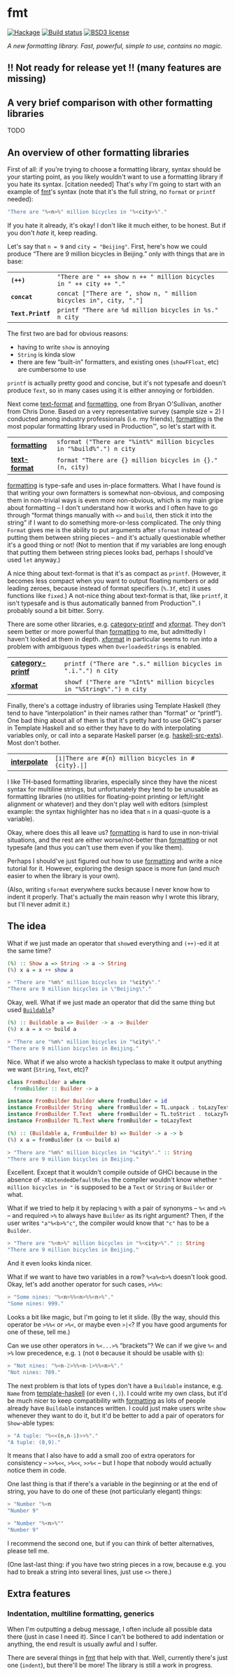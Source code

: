 # fmt

[![Hackage](https://img.shields.io/hackage/v/fmt.svg)](https://hackage.haskell.org/package/fmt)
[![Build status](https://secure.travis-ci.org/aelve/fmt.svg)](https://travis-ci.org/aelve/fmt)
[![BSD3 license](https://img.shields.io/badge/license-BSD3-blue.svg)](https://github.com/aelve/fmt/blob/master/LICENSE)

*A new formatting library. Fast, powerful, simple to use, contains no magic.*

## !! Not ready for release yet !! (many features are missing)

[fmt]: https://hackage.haskell.org/package/fmt

## A very brief comparison with other formatting libraries

TODO

## An overview of other formatting libraries

First of all: if you're trying to choose a formatting library, syntax should be your starting point, as you likely wouldn't want to use a formatting library if you hate its syntax. [citation needed] That's why I'm going to start with an example of [fmt][]'s syntax (note that it's the full string, no `format` or `printf` needed):

``` haskell
"There are "%<n>%" million bicycles in "%<city>%"."
```

If you hate it already, it's okay! I don't like it much either, to be honest. But if you don't *hate* it, keep reading.

Let's say that `n = 9` and `city = "Beijing"`. First, here's how we could produce “There are 9 million bicycles in Beijing.” only with things that are in base:

<table>
  <tr>
    <td><b><code>(++)</code></b></td>
    <td><code>"There are " ++ show n ++ " million bicycles in " ++ city ++ "."</code></td>
  </tr>
  <tr>
    <td><b><code>concat</code></b></td>
    <td><code>concat ["There are ", show n, " million bicycles in", city, "."]</code></td>
  </tr>
  <tr>
    <td><b><code>Text.Printf</code></b></td>
    <td><code>printf "There are %d million bicycles in %s." n city</code></td>
  </tr>
</table>

The first two are bad for obvious reasons:

  * having to write `show` is annoying
  * `String` is kinda slow
  * there are few “built-in” formatters, and existing ones (`showFFloat`, etc) are cumbersome to use
  
`printf` is actually pretty good and concise, but it's not typesafe and doesn't produce `Text`, so in many cases using it is either annoying or forbidden.

Next come [text-format][] and [formatting][], one from Bryan O'Sullivan, another from Chris Done. Based on a very representative survey (sample size = 2) I conducted among industry professionals (i.e. my friends), [formatting][] is the most popular formatting library used in Production™, so let's start with it.

[text-format]: https://hackage.haskell.org/package/text-format
[formatting]: https://hackage.haskell.org/package/formatting

<table>
  <tr>
    <td><b><a href="https://hackage.haskell.org/package/formatting">formatting</a></b></td>
    <td><code>sformat ("There are "%int%" million bicycles in "%build%".") n city</code></td>
  </tr>
  <tr>
    <td><b><a href="https://hackage.haskell.org/package/text-format">text-format</a></b></td>
    <td><code>format "There are {} million bicycles in {}." (n, city)</code></td>
  </tr>
</table>

[formatting][] is type-safe and uses in-place formatters. What I have found is that writing your own formatters is somewhat non-obvious, and composing them in non-trivial ways is even more non-obvious, which is my main gripe about formatting – I don't understand how it works and I often have to go through “format things manually with `<>` and `build`, then stick it into the string” if I want to do something more-or-less complicated. The only thing `Format` gives me is the ability to put arguments after `sformat` instead of putting them between string pieces – and it's actually questionable whether it's a good thing or not! (Not to mention that if my variables are long enough that putting them between string pieces looks bad, perhaps I should've used `let` anyway.)

A nice thing about text-format is that it's as compact as `printf`. (However, it becomes less compact when you want to output floating numbers or add leading zeroes, because instead of format specifiers (`%.3f`, etc) it uses functions like `fixed`.) A not-nice thing about text-format is that, like `printf`, it isn't typesafe and is thus automatically banned from Production™. I probably sound a bit bitter. Sorry.

There are some other libraries, e.g. [category-printf][] and [xformat][]. They don't seem better or more powerful than [formatting][] to me, but admittedly I haven't looked at them in depth. [xformat][] in particular seems to run into a problem with ambiguous types when `OverloadedStrings` is enabled.

[category-printf]: https://hackage.haskell.org/package/category-printf
[xformat]: https://hackage.haskell.org/package/xformat

<table>
  <tr>
    <td><b><a href="https://hackage.haskell.org/package/category-printf">category-printf</a></b></td>
    <td><code>printf ("There are ".s." million bicycles in ".i.".") n city</code></td>
  </tr>
  <tr>
    <td><b><a href="https://hackage.haskell.org/package/xformat">xformat</a></b></td>
    <td><code>showf ("There are "%Int%" million bicycles in "%String%".") n city</code></td>
  </tr>
</table>

Finally, there's a cottage industry of libraries using Template Haskell (they tend to have “interpolation” in their names rather than “format” or “printf”). One bad thing about all of them is that it's pretty hard to use GHC's parser in Template Haskell and so either they have to do with interpolating variables only, or call into a separate Haskell parser (e.g. [haskell-src-exts][]). Most don't bother.

[haskell-src-exts]: https://hackage.haskell.org/package/haskell-src-exts

[interpolate]: https://hackage.haskell.org/package/interpolate

<table>
  <tr>
    <td><b><a href="https://hackage.haskell.org/package/interpolate">interpolate</a></b></td>
    <td><code>[i|There are #{n} million bicycles in #{city}.|]</code></td>
  </tr>
</table>

I like TH-based formatting libraries, especially since they have the nicest syntax for multiline strings, but unfortunately they tend to be unusable as formatting libraries (no utilities for floating-point printing or left/right alignment or whatever) and they don't play well with editors (simplest example: the syntax highlighter has no idea that `n` in a quasi-quote is a variable).

Okay, where does this all leave us? [formatting][] is hard to use in non-trivial situations, and the rest are either worse/not-better than [formatting][] or not typesafe (and thus you can't use them even if you like them).

Perhaps I should've just figured out how to use [formatting][] and write a nice tutorial for it. However, exploring the design space is more fun (and *much* easier to when the library is your own). 

(Also, writing `sformat` everywhere sucks because I never know how to indent it properly. That's actually the main reason why I wrote this library, but I'll never admit it.)

## The idea

What if we just made an operator that `show`ed everything and `(++)`-ed it at the same time?

``` haskell
(%) :: Show a => String -> a -> String
(%) x a = x ++ show a
```

``` haskell
> "There are "%n%" million bicycles in "%city%"."
"There are 9 million bicycles in \"Beijing\"."
```

[`Buildable`]: https://hackage.haskell.org/package/text-format/docs/Data-Text-Buildable.html

Okay, well. What if we just made an operator that did the same thing but used [`Buildable`][]?

``` haskell
(%) :: Buildable a => Builder -> a -> Builder
(%) x a = x <> build a
```

``` haskell
> "There are "%n%" million bicycles in "%city%"."
"There are 9 million bicycles in Beijing."
```

Nice. What if we also wrote a hackish typeclass to make it output anything we want (`String`, `Text`, etc)?

``` haskell
class FromBuilder a where
  fromBuilder :: Builder -> a

instance FromBuilder Builder where fromBuilder = id
instance FromBuilder String  where fromBuilder = TL.unpack . toLazyText
instance FromBuilder T.Text  where fromBuilder = TL.toStrict . toLazyText
instance FromBuilder TL.Text where fromBuilder = toLazyText
```

``` haskell
(%) :: (Buildable a, FromBuilder b) => Builder -> a -> b
(%) x a = fromBuilder (x <> build a)
```

``` haskell
> "There are "%n%" million bicycles in "%city%"." :: String
"There are 9 million bicycles in Beijing."
```

Excellent. Except that it wouldn't compile outside of GHCi because in the absence of `-XExtendedDefaultRules` the compiler wouldn't know whether `" million bicycles in "` is supposed to be a `Text` or `String` or `Builder` or what.

What if we tried to help it by replacing `%` with a pair of synonyms – `%<` and `>%` – and required `>%` to always have `Builder` as its right argument? Then, if the user writes `"a"%<b>%"c"`, the compiler would know that `"c"` has to be a `Builder`.

``` haskell
> "There are "%<n>%" million bicycles in "%<city>%"." :: String
"There are 9 million bicycles in Beijing."
```

And it even looks kinda nicer.

What if we want to have two variables in a row? `%<a%<b>%` doesn't look good. Okay, let's add another operator for such cases, `>%%<`:

``` haskell
> "Some nines: "%<n>%%<n>%%<n>%"."
"Some nines: 999."
```

Looks a bit like magic, but I'm going to let it slide. (By the way, should this operator be `>%%<` or `>%<`, or maybe even `>|<`? If you have good arguments for one of these, tell me.)

Can we use other operators in `%<...>%` “brackets”? We can if we give `%<` and `>%` low precedence, e.g. `1` (not `0` because it should be usable with `$`):

``` haskell
> "Not nines: "%<n-2>%%<n-1>%%<n>%"."
"Not nines: 789."
```

[template-haskell]: https://hackage.haskell.org/package/template-haskell

The next problem is that lots of types don't have a `Buildable` instance, e.g. `Name` from [template-haskell][] (or even `(,)`). I could write my own class, but it'd be much nicer to keep compatibility with [formatting][] as lots of people already have `Buildable` instances written. I could just make users write `show` whenever they want to do it, but it'd be better to add a pair of operators for `Show`-able types:

``` haskell
> "A tuple: "%<<(n,n-1)>>%"."
"A tuple: (8,9)."
```

It means that I also have to add a small zoo of extra operators for consistency – `>>%<<`, `>%<<`, `>>%<` – but I hope that nobody would actually notice them in code.

One last thing is that if there's a variable in the beginning or at the end of string, you have to do one of these (not particularly elegant) things:

``` haskell
> "Number "%<n
"Number 9"

> "Number "%<n>%""
"Number 9"
```

I recommend the second one, but if you can think of better alternatives, please tell me.

(One last-last thing: if you have two string pieces in a row, because e.g. you had to break a string into several lines, just use `<>` there.)

## Extra features

### Indentation, multiline formatting, generics

When I'm outputting a debug message, I often include all possible data there (just in case I need it). Since I can't be bothered to add indentation or anything, the end result is usually awful and I suffer.

There are several things in [fmt][] that help with that. Well, currently there's just one (`indent`), but there'll be more! The library is still a work in progress.
